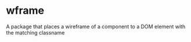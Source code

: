 # wframe
A package that places a wireframe of a component to a DOM element with the matching classname
